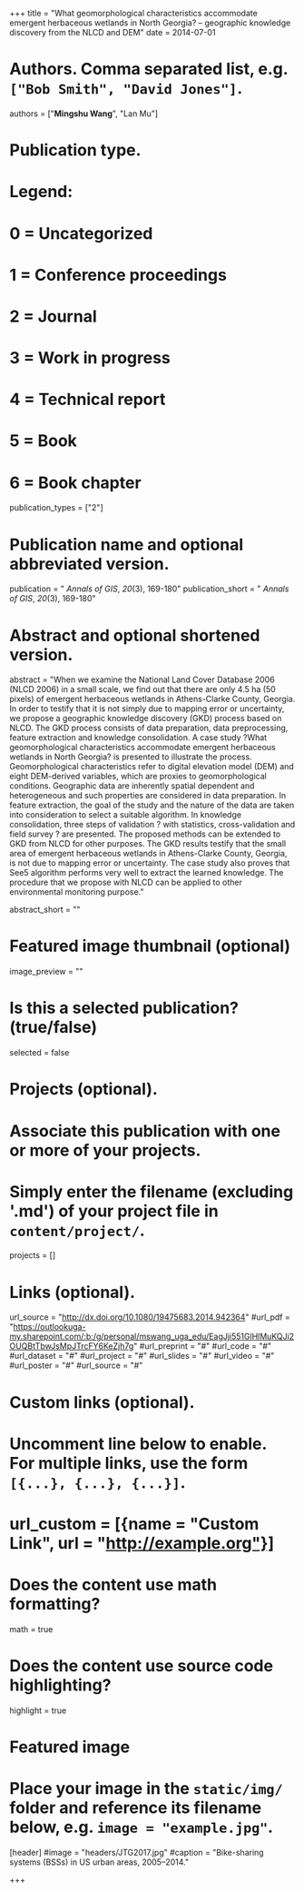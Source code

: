 +++
title = "What geomorphological characteristics accommodate emergent herbaceous wetlands in North Georgia? – geographic knowledge discovery from the NLCD and DEM"
date = 2014-07-01

# Authors. Comma separated list, e.g. `["Bob Smith", "David Jones"]`.
authors = ["**Mingshu Wang**", "Lan Mu"]

# Publication type.
# Legend:
# 0 = Uncategorized
# 1 = Conference proceedings
# 2 = Journal
# 3 = Work in progress
# 4 = Technical report
# 5 = Book
# 6 = Book chapter
publication_types = ["2"]

# Publication name and optional abbreviated version.
publication = " *Annals of GIS*, *20*(3), 169-180"
publication_short = " *Annals of GIS*, *20*(3), 169-180"

# Abstract and optional shortened version.
abstract = "When we examine the National Land Cover Database 2006 (NLCD 2006) in a small scale, we find out that there are only 4.5 ha (50 pixels) of emergent herbaceous wetlands in Athens-Clarke County, Georgia. In order to testify that it is not simply due to mapping error or uncertainty, we propose a geographic knowledge discovery (GKD) process based on NLCD. The GKD process consists of data preparation, data preprocessing, feature extraction and knowledge consolidation. A case study ?What geomorphological characteristics accommodate emergent herbaceous wetlands in North Georgia? is presented to illustrate the process. Geomorphological characteristics refer to digital elevation model (DEM) and eight DEM-derived variables, which are proxies to geomorphological conditions. Geographic data are inherently spatial dependent and heterogeneous and such properties are considered in data preparation. In feature extraction, the goal of the study and the nature of the data are taken into consideration to select a suitable algorithm. In knowledge consolidation, three steps of validation ? with statistics, cross-validation and field survey ? are presented. The proposed methods can be extended to GKD from NLCD for other purposes. The GKD results testify that the small area of emergent herbaceous wetlands in Athens-Clarke County, Georgia, is not due to mapping error or uncertainty. The case study also proves that See5 algorithm performs very well to extract the learned knowledge. The procedure that we propose with NLCD can be applied to other environmental monitoring purpose."

abstract_short = ""

# Featured image thumbnail (optional)
image_preview = ""

# Is this a selected publication? (true/false)
selected = false

# Projects (optional).
#   Associate this publication with one or more of your projects.
#   Simply enter the filename (excluding '.md') of your project file in `content/project/`.

projects = []

# Links (optional).
url_source = "http://dx.doi.org/10.1080/19475683.2014.942364"
#url_pdf = "https://outlookuga-my.sharepoint.com/:b:/g/personal/mswang_uga_edu/EagJji551GlHlMuKQJi2OUQBtTbwJsMpJTrcFY6KeZjh7g"
#url_preprint = "#"
#url_code = "#"
#url_dataset = "#"
#url_project = "#"
#url_slides = "#"
#url_video = "#"
#url_poster = "#"
#url_source = "#"

# Custom links (optional).
#   Uncomment line below to enable. For multiple links, use the form `[{...}, {...}, {...}]`.
# url_custom = [{name = "Custom Link", url = "http://example.org"}]

# Does the content use math formatting?
math = true

# Does the content use source code highlighting?
highlight = true

# Featured image
# Place your image in the `static/img/` folder and reference its filename below, e.g. `image = "example.jpg"`.
[header]
#image = "headers/JTG2017.jpg"
#caption = "Bike-sharing systems (BSSs) in US urban areas, 2005–2014."

+++

